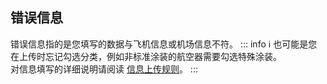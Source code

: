 ## 错误信息
错误信息指的是您填写的数据与飞机信息或机场信息不符。
::: info :information_source:
也可能是您在上传时忘记勾选分类，例如非标准涂装的航空器需要勾选特殊涂装。  
对信息填写的详细说明请阅读 [信息上传规则](../info-fill.md)。
:::
